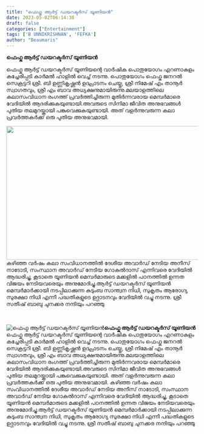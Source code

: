 ```yaml
---
title: "ഫെഫ്ക ആർട്ട്‌ ഡയറക്ടർസ് യൂണിയൻ"
date: 2023-05-02T06:14:38
draft: false
categories: ["Entertainment"]
tags: ['B UNNIKRISHNAN', 'FEFKA']
author: "Beaumaris"
---
```


<strong>ഫെഫ്ക ആർട്ട്‌ ഡയറക്ടർസ് യൂണിയൻ</strong>

ഫെഫ്ക ആർട്ട്‌ ഡയറക്ടർസ് യൂണിയന്റെ വാർഷിക പൊതുയോഗം എറണാകുളം കച്ചേരിപ്പടി കാർമൽ ഹാളിൽ വെച്ച് നടന്നു. പൊതുയോഗം ഫെഫ്ക ജനറൽ സെക്രട്ടറി ശ്രീ. ബി ഉണ്ണികൃഷ്ണൻ ഉദ്ഘാടനം ചെയ്തു, ശ്രീ നിമേഷ് എം താനൂർ സ്വാഗതവും, ശ്രീ എം ബാവ അധ്യക്ഷനുമായിരുന്നു.മലയാളത്തിലെ കലാസംവിധാന രംഗത്ത് പ്രവർത്തിച്ചിരുന്ന മുതിർന്നവരായ മെമ്പർമാരെ വേദിയിൽ ആദരിക്കുകയുണ്ടായി.അവരുടെ സിനിമാ ജീവിത അനുഭവങ്ങൾ പുതിയ തലമുറയ്ക്കായി പങ്കുവെക്കുകയുണ്ടായി. അത്‌ വളർന്നുവരുന്ന കലാ പ്രവർത്തകർക്ക് ഒരു പുതിയ അനുഭവമായി.

<img class="size-large wp-image-394001 aligncenter" src="https://cdn.boolokam.com/articles/2023/05/2222-1024x452.jpg" alt="" width="800" height="353" />കഴിഞ്ഞ വർഷം കലാ സംവിധാനത്തിൽ ദേശീയ അവാർഡ് നേടിയ അനീസ് നാടോടി, സംസ്ഥാന അവാർഡ് നേടിയ ഗോകുൽദാസ് എന്നിവരെ വേദിയിൽ ആദ്ധരിച്ചു, കൂടാതെ യൂണിയൻ മെമ്പർമാരുടെ മക്കളിൽ പഠനത്തിൽ ഉന്നത വിജയം നേടിയവരെയും അനുമോദിച്ചു.ആർട്ട്‌ ഡയറക്ടർസ് യൂണിയൻ മെമ്പർമാർക്കായി നടപ്പിലാക്കുന്ന കുടുംബ സാന്ത്വന നിധി, സുകൃതം ആരോഗ്യ സുരക്ഷാ നിധി എന്നീ പദ്ധതികളുടെ ഉദ്ഗാടനവും വേദിയിൽ വച്ചു നടന്നു. ശ്രീ സതീഷ് ബാബു ചുനക്കര നന്ദിയും പറഞ്ഞു

&nbsp;


![ഫെഫ്ക ആർട്ട്‌ ഡയറക്ടർസ് യൂണിയൻ](https://cdn.boolokam.com/articles/2023/05/2222-1024x452.jpg)**ഫെഫ്ക ആർട്ട്‌ ഡയറക്ടർസ് യൂണിയൻ** ഫെഫ്ക ആർട്ട്‌ ഡയറക്ടർസ് യൂണിയന്റെ വാർഷിക പൊതുയോഗം എറണാകുളം കച്ചേരിപ്പടി കാർമൽ ഹാളിൽ വെച്ച് നടന്നു. പൊതുയോഗം ഫെഫ്ക ജനറൽ സെക്രട്ടറി ശ്രീ. ബി ഉണ്ണികൃഷ്ണൻ ഉദ്ഘാടനം ചെയ്തു, ശ്രീ നിമേഷ് എം താനൂർ സ്വാഗതവും, ശ്രീ എം ബാവ അധ്യക്ഷനുമായിരുന്നു.മലയാളത്തിലെ കലാസംവിധാന രംഗത്ത് പ്രവർത്തിച്ചിരുന്ന മുതിർന്നവരായ മെമ്പർമാരെ വേദിയിൽ ആദരിക്കുകയുണ്ടായി.അവരുടെ സിനിമാ ജീവിത അനുഭവങ്ങൾ പുതിയ തലമുറയ്ക്കായി പങ്കുവെക്കുകയുണ്ടായി. അത്‌ വളർന്നുവരുന്ന കലാ പ്രവർത്തകർക്ക് ഒരു പുതിയ അനുഭവമായി. കഴിഞ്ഞ വർഷം കലാ സംവിധാനത്തിൽ ദേശീയ അവാർഡ് നേടിയ അനീസ് നാടോടി, സംസ്ഥാന അവാർഡ് നേടിയ ഗോകുൽദാസ് എന്നിവരെ വേദിയിൽ ആദ്ധരിച്ചു, കൂടാതെ യൂണിയൻ മെമ്പർമാരുടെ മക്കളിൽ പഠനത്തിൽ ഉന്നത വിജയം നേടിയവരെയും അനുമോദിച്ചു.ആർട്ട്‌ ഡയറക്ടർസ് യൂണിയൻ മെമ്പർമാർക്കായി നടപ്പിലാക്കുന്ന കുടുംബ സാന്ത്വന നിധി, സുകൃതം ആരോഗ്യ സുരക്ഷാ നിധി എന്നീ പദ്ധതികളുടെ ഉദ്ഗാടനവും വേദിയിൽ വച്ചു നടന്നു. ശ്രീ സതീഷ് ബാബു ചുനക്കര നന്ദിയും പറഞ്ഞു 
